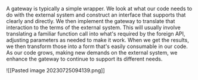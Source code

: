 A gateway is typically a simple wrapper. We look at what our code needs to do with the external system and construct an interface that supports that clearly and directly. We then implement the gateway to translate that interaction to the terms of the external system. This will usually involve translating a familiar function call into what's required by the foreign API, adjusting parameters as needed to make it work. When we get the results, we then transform those into a form that's easily consumable in our code. As our code grows, making new demands on the external system, we enhance the gateway to continue to support its different needs.

![[Pasted image 20230725094139.png]]